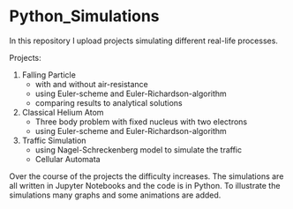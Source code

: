 # Python_Simulations

In this repository I upload projects simulating different real-life processes.

Projects: 

  1. Falling Particle 
        - with and without air-resistance 
        - using Euler-scheme and Euler-Richardson-algorithm 
        - comparing results to analytical solutions
  2. Classical Helium Atom 
        -  Three body problem with fixed nucleus with two electrons
        -  using Euler-scheme and Euler-Richardson-algorithm
  3. Traffic Simulation
        - using Nagel-Schreckenberg model to simulate the traffic
        - Cellular Automata 

Over the course of the projects  the difficulty increases.
The simulations are all written in Jupyter Notebooks and the code is in Python.
To illustrate the simulations many graphs and some animations are added.
